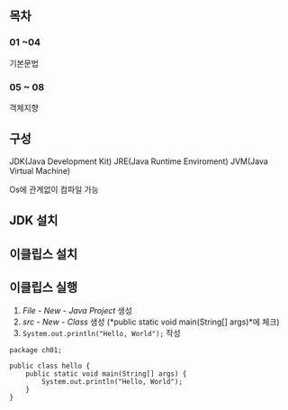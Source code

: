 ## 목차
### 01 ~04
기본문법
### 05 ~ 08
객체지향


## 구성
JDK(Java Development Kit)
JRE(Java Runtime Enviroment)
JVM(Java Virtual Machine)

Os에 관계없이 컴파일 가능

## JDK 설치

## 이클립스 설치

## 이클립스 실행

1. *File - New - Java Project* 생성
2. *src - New - Class* 생성 (*public static void main(String[] args)*에 체크)
3. `System.out.println("Hello, World");` 작성



```
package ch01;

public class hello {
	public static void main(String[] args) {
		System.out.println("Hello, World");
	}
}
```
